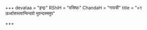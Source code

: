 +++
devataa = "इन्द्रः"
RShiH = "वसिष्ठः"
ChandaH = "गायत्री"
title = "०९ ऊर्ध्वासस्त्वान्विन्दवो भुवन्दस्ममुप"

+++
